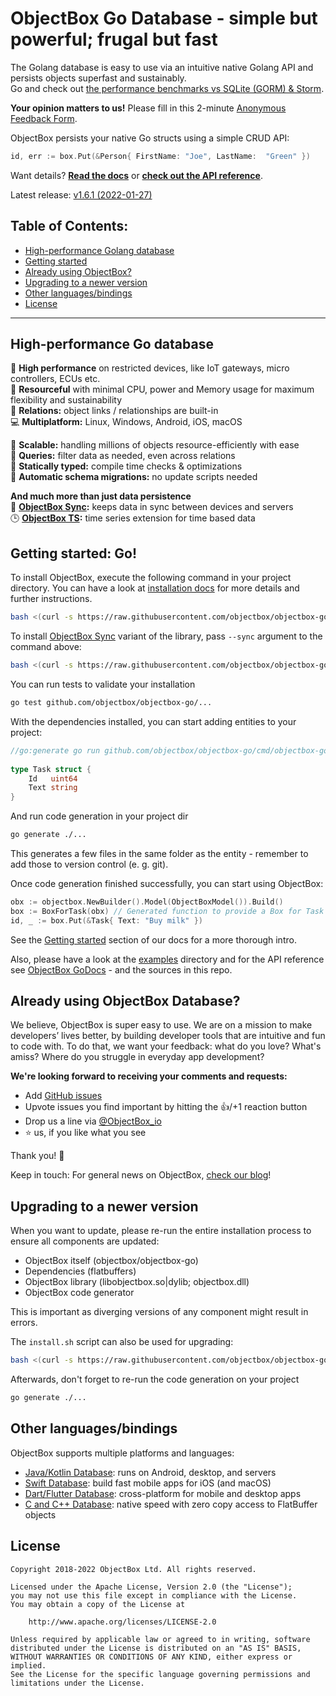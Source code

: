 ObjectBox Go Database - simple but powerful; frugal but fast
=========================
The Golang database is easy to use via an intuitive native Golang API and persists objects superfast and sustainably.\
Go and check out [the performance benchmarks vs SQLite (GORM) & Storm](https://objectbox.io/go-1-0-release-and-performance-benchmarks/).

**Your opinion matters to us!** Please fill in this 2-minute [Anonymous Feedback Form](https://forms.gle/LvVjN6jfFHuivxZX6).

ObjectBox persists your native Go structs using a simple CRUD API:

```go
id, err := box.Put(&Person{ FirstName: "Joe", LastName:  "Green" })
```

Want details? **[Read the docs](https://golang.objectbox.io/)** or
**[check out the API reference](https://godoc.org/github.com/objectbox/objectbox-go/objectbox)**.

Latest release: [v1.6.1 (2022-01-27)](https://golang.objectbox.io/)

## Table of Contents:
- [High-performance Golang database](#high-performance-golang-database)
- [Getting started](#getting-started)
- [Already using ObjectBox?](#already-using-objectbox)
- [Upgrading to a newer version](#upgrading-to-a-newer-version)
- [Other languages/bindings](#other-languagesbindings)
- [License](#license)

<hr/>

High-performance Go database
--------------------------------
🏁 **High performance** on restricted devices, like IoT gateways, micro controllers, ECUs etc.\
💚 **Resourceful** with minimal CPU, power and Memory usage for maximum flexibility and sustainability\
🔗 **Relations:** object links / relationships are built-in\
💻 **Multiplatform:** Linux, Windows, Android, iOS, macOS

🌱 **Scalable:** handling millions of objects resource-efficiently with ease\
💐 **Queries:** filter data as needed, even across relations\
🦮 **Statically typed:** compile time checks & optimizations\
📃 **Automatic schema migrations:** no update scripts needed

**And much more than just data persistence**\
👥 **[ObjectBox Sync](https://objectbox.io/sync/):** keeps data in sync between devices and servers\
🕒 **[ObjectBox TS](https://objectbox.io/time-series-database/):** time series extension for time based data


Getting started: Go!
---------------
To install ObjectBox, execute the following command in your project directory. 
You can have a look at [installation docs](https://golang.objectbox.io/install) for more details and further instructions. 
```bash
bash <(curl -s https://raw.githubusercontent.com/objectbox/objectbox-go/main/install.sh)
```

To install [ObjectBox Sync](https://objectbox.io/sync/) variant of the library, pass `--sync` argument to the command above:

```bash
bash <(curl -s https://raw.githubusercontent.com/objectbox/objectbox-go/main/install.sh) --sync
```

You can run tests to validate your installation
```bash
go test github.com/objectbox/objectbox-go/...
```

With the dependencies installed, you can start adding entities to your project:
```go
//go:generate go run github.com/objectbox/objectbox-go/cmd/objectbox-gogen
​
type Task struct {
	Id   uint64
	Text string
}
```
And run code generation in your project dir
```bash
go generate ./...
```
This generates a few files in the same folder as the entity - remember to add those to version control (e. g. git).

Once code generation finished successfully, you can start using ObjectBox:
```go
obx := objectbox.NewBuilder().Model(ObjectBoxModel()).Build()
box := BoxForTask(obx) // Generated function to provide a Box for Task objects
id, _ := box.Put(&Task{ Text: "Buy milk" })
```

See the [Getting started](https://golang.objectbox.io/getting-started) section of our docs for a more thorough intro. 

Also, please have a look at the [examples](examples) directory and for the API reference see 
[ObjectBox GoDocs](https://godoc.org/github.com/objectbox/objectbox-go/objectbox) - and the sources in this repo. 

Already using ObjectBox Database?
---------------------------

We believe, ObjectBox is super easy to use. We are on a mission to make developers’ lives better, by building developer tools that are intuitive and fun to code with.
To do that, we want your feedback: what do you love? What's amiss? Where do you struggle in everyday app development?

**We're looking forward to receiving your comments and requests:**

- Add [GitHub issues](https://github.com/ObjectBox/objectbox-go/issues) 
- Upvote issues you find important by hitting the 👍/+1 reaction button
- Drop us a line via [@ObjectBox_io](https://twitter.com/ObjectBox_io/)
- ⭐ us, if you like what you see 

Thank you! 🙏

Keep in touch: For general news on ObjectBox, [check our blog](https://objectbox.io/blog)!


Upgrading to a newer version
----------------------------
When you want to update, please re-run the entire installation process to ensure all components are updated:

* ObjectBox itself (objectbox/objectbox-go)
* Dependencies (flatbuffers)
* ObjectBox library (libobjectbox.so|dylib; objectbox.dll)
* ObjectBox code generator

This is important as diverging versions of any component might result in errors.
  
The `install.sh` script can also be used for upgrading:
 ```bash
bash <(curl -s https://raw.githubusercontent.com/objectbox/objectbox-go/main/install.sh)
 ```
 
Afterwards, don't forget to re-run the code generation on your project
```bash
go generate ./...
```

Other languages/bindings
------------------------
ObjectBox supports multiple platforms and languages:

* [Java/Kotlin Database](https://github.com/objectbox/objectbox-java): runs on Android, desktop, and servers
* [Swift Database](https://github.com/objectbox/objectbox-swift): build fast mobile apps for iOS (and macOS) 
* [Dart/Flutter Database](https://github.com/objectbox/objectbox-dart): cross-platform for mobile and desktop apps 
* [C and C++ Database](https://github.com/objectbox/objectbox-c): native speed with zero copy access to FlatBuffer objects


License
-------
    Copyright 2018-2022 ObjectBox Ltd. All rights reserved.
    
    Licensed under the Apache License, Version 2.0 (the "License");
    you may not use this file except in compliance with the License.
    You may obtain a copy of the License at
    
        http://www.apache.org/licenses/LICENSE-2.0
    
    Unless required by applicable law or agreed to in writing, software
    distributed under the License is distributed on an "AS IS" BASIS,
    WITHOUT WARRANTIES OR CONDITIONS OF ANY KIND, either express or implied.
    See the License for the specific language governing permissions and
    limitations under the License.

